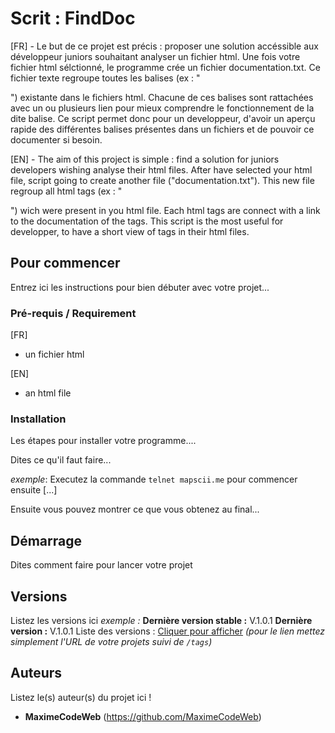 # Scrit : FindDoc

[FR] - Le but de ce projet est précis : proposer une solution accéssible aux développeur juniors souhaitant analyser un fichier html. Une fois votre fichier html sélctionné, le programme crée un fichier documentation.txt. Ce fichier texte regroupe toutes les balises (ex : "<div>") existante dans le fichiers html. Chacune de ces balises sont rattachées avec un ou plusieurs lien pour mieux comprendre le fonctionnement de la dite balise. Ce script permet donc pour un developpeur, d'avoir un aperçu rapide des différentes balises présentes dans un fichiers et de pouvoir ce documenter si besoin.

[EN] - The aim of this project is simple : find a solution for juniors developers wishing analyse their html files. After have selected your html file, script going to create another file ("documentation.txt"). This new file regroup all html tags (ex : "<div>") wich were present in you html file. Each html tags are connect with a link to the documentation of the tags. This script is the most useful for developper, to have a short view of tags in their html files.

## Pour commencer

Entrez ici les instructions pour bien débuter avec votre projet...

### Pré-requis / Requirement

[FR] 

- un fichier html

[EN]

- an html file

### Installation

Les étapes pour installer votre programme....

Dites ce qu'il faut faire...

_exemple_: Executez la commande ``telnet mapscii.me`` pour commencer ensuite [...]


Ensuite vous pouvez montrer ce que vous obtenez au final...

## Démarrage

Dites comment faire pour lancer votre projet

## Versions
Listez les versions ici 
_exemple :_
**Dernière version stable :** V.1.0.1
**Dernière version :** V.1.0.1
Liste des versions : [Cliquer pour afficher](https://github.com/your/project-name/tags)
_(pour le lien mettez simplement l'URL de votre projets suivi de ``/tags``)_

## Auteurs
Listez le(s) auteur(s) du projet ici !
* **MaximeCodeWeb** (https://github.com/MaximeCodeWeb)